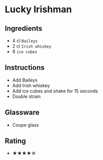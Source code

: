# Lucky Irishman

## Ingredients
- 4 cl `Baileys`
- 2 cl `Irish whiskey`
- 8 `ice cubes`

## Instructions
- Add Baileys
- Add Irish whiskey
- Add ice cubes and shake for 15 seconds
- Double strain

## Glassware
- Coupe glass

## Rating
- ★★★★☆